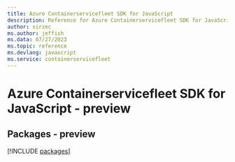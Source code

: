 ```yaml
---
title: Azure Containerservicefleet SDK for JavaScript
description: Reference for Azure Containerservicefleet SDK for JavaScript
author: xirzec
ms.author: jeffish
ms.data: 07/27/2023
ms.topic: reference
ms.devlang: javascript
ms.service: containerservicefleet
---
```

# Azure Containerservicefleet SDK for JavaScript - preview
## Packages - preview
[!INCLUDE [packages](containerservicefleet-index.md)]